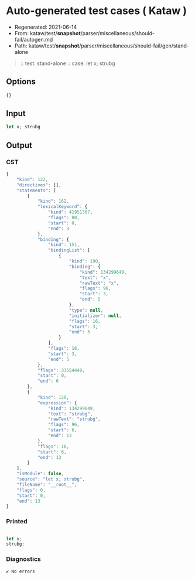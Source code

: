 # Auto-generated test cases ( Kataw )
- Regenerated: 2021-06-14
- From: kataw/test/__snapshot__/parser/miscellaneous/should-fail/autogen.md
- Path: kataw/test/__snapshot__/parser/miscellaneous/should-fail/gen/stand-alone
> :: test: stand-alone
> :: case: let x; strubg
## Options

`````js
{}
`````
## Input

`````js
let x; strubg
`````
## Output

### CST

```javascript
{
    "kind": 122,
    "directives": [],
    "statements": [
        {
            "kind": 162,
            "lexicalKeyword": {
                "kind": 41951307,
                "flags": 80,
                "start": 0,
                "end": 3
            },
            "binding": {
                "kind": 151,
                "bindingList": [
                    {
                        "kind": 190,
                        "binding": {
                            "kind": 134299649,
                            "text": "x",
                            "rawText": "x",
                            "flags": 96,
                            "start": 3,
                            "end": 5
                        },
                        "type": null,
                        "initializer": null,
                        "flags": 16,
                        "start": 3,
                        "end": 5
                    }
                ],
                "flags": 16,
                "start": 3,
                "end": 5
            },
            "flags": 33554448,
            "start": 0,
            "end": 6
        },
        {
            "kind": 120,
            "expression": {
                "kind": 134299649,
                "text": "strubg",
                "rawText": "strubg",
                "flags": 96,
                "start": 6,
                "end": 13
            },
            "flags": 16,
            "start": 6,
            "end": 13
        }
    ],
    "isModule": false,
    "source": "let x; strubg",
    "fileName": "__root__",
    "flags": 0,
    "start": 0,
    "end": 13
}
```

### Printed

```javascript

let x;
strubg;

```

### Diagnostics

```javascript
✔ No errors
```

